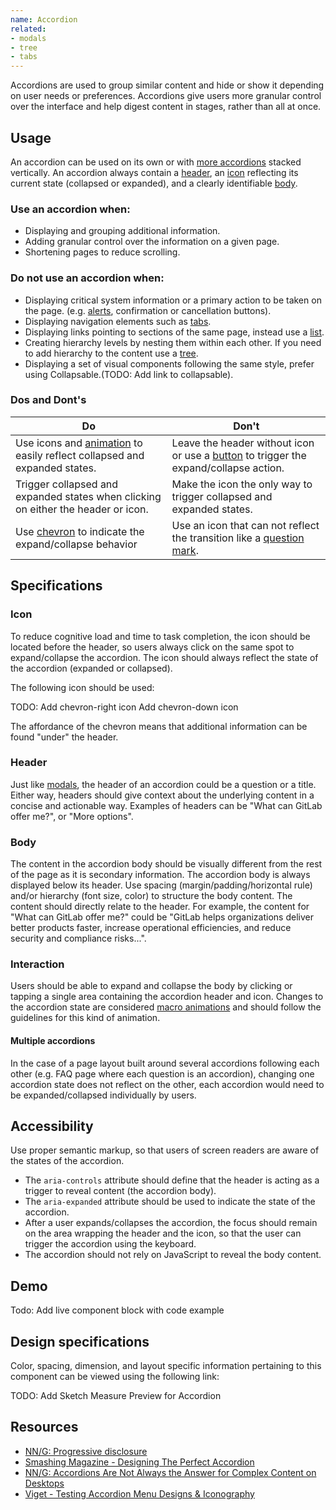 ```yaml
---
name: Accordion
related:
- modals
- tree
- tabs
---
```


Accordions are used to group similar content and hide or show it depending on user needs or preferences. Accordions give users more granular control over the interface and help digest content in stages, rather than all at once.

## Usage

An accordion can be used on its own or with [more accordions](#multiple-accordions) stacked vertically. An accordion always contain a [header](#header), an [icon](#icon) reflecting its current state (collapsed or expanded), and a clearly identifiable [body](#body).

### Use an accordion when:

* Displaying and grouping additional information.
* Adding granular control over the information on a given page.
* Shortening pages to reduce scrolling.

### Do not use an accordion when:

* Displaying critical system information or a primary action to be taken on the page. (e.g. [alerts](/components/alert), confirmation or cancellation buttons).
* Displaying navigation elements such as [tabs](/components/tabs).
* Displaying links pointing to sections of the same page, instead use a [list](/components/list).
* Creating hierarchy levels by nesting them within each other. If you need to add hierarchy to the content use a [tree](/components/tree).
* Displaying a set of visual components following the same style, prefer using Collapsable.(TODO: Add link to collapsable).

### Dos and Dont's

| Do | Don't |
| ------ | ------ |
| Use icons and [animation](/product-foundations/motion) to easily reflect collapsed and expanded states. | Leave the header without icon or use a [button](/components/buttons) to trigger the expand/collapse action.|
| Trigger collapsed and expanded states when clicking on either the header or icon. | Make the icon the only way to trigger collapsed and expanded states. | 
| Use [chevron](https://gitlab-org.gitlab.io/gitlab-svgs/?q=chevron) to indicate the expand/collapse behavior | Use an icon that can not reflect the transition like a [question mark](https://gitlab-org.gitlab.io/gitlab-svgs/?q=~question). | 

## Specifications

### Icon

To reduce cognitive load and time to task completion, the icon should be located before the header, so users always click on the same spot to expand/collapse the accordion. The icon should always reflect the state of the accordion (expanded or collapsed).

The following icon should be used:

TODO:
Add chevron-right icon
Add chevron-down icon

The affordance of the chevron means that additional information can be found "under" the header.

### Header

Just like [modals](/components/modals/), the header of an accordion could be a question or a title. Either way, headers should give context about the underlying content in a concise and actionable way. Examples of headers can be "What can GitLab offer me?", or "More options".

### Body

The content in the accordion body should be visually different from the rest of the page as it is secondary information. The accordion body is always displayed below its header. Use spacing (margin/padding/horizontal rule) and/or hierarchy (font size, color) to structure the body content. The content should directly relate to the header. For example, the content for "What can GitLab offer me?" could be "GitLab helps organizations deliver better products faster, increase operational efficiencies, and reduce security and compliance risks...".

### Interaction

Users should be able to expand and collapse the body by clicking or tapping a single area containing the accordion header and icon. Changes to the accordion state are considered [macro animations](/product-foundations/motion/#macro-animations) and should follow the guidelines for this kind of animation.

#### Multiple accordions
In the case of a page layout built around several accordions following each other (e.g. FAQ page where each question is an accordion), changing one accordion state does not reflect on the other, each accordion would need to be expanded/collapsed individually by users.

## Accessibility

Use proper semantic markup, so that users of screen readers are aware of the states of the accordion.

* The `aria-controls` attribute should define that the header is acting as a trigger to reveal content (the accordion body).
* The `aria-expanded` attribute should be used to indicate the state of the accordion.
* After a user expands/collapses the accordion, the focus should remain on the area wrapping the header and the icon, so that the user can trigger the accordion using the keyboard.
* The accordion should not rely on JavaScript to reveal the body content.

## Demo

Todo: Add live component block with code example

## Design specifications

Color, spacing, dimension, and layout specific information pertaining to this component can be viewed using the following link:

TODO: Add Sketch Measure Preview for Accordion

## Resources

* [NN/G: Progressive disclosure](https://www.nngroup.com/articles/progressive-disclosure/)
* [Smashing Magazine - Designing The Perfect Accordion](https://www.smashingmagazine.com/2017/06/designing-perfect-accordion-checklist/#top)
* [NN/G: Accordions Are Not Always the Answer for Complex Content on Desktops](https://www.nngroup.com/articles/accordions-complex-content/)
* [Viget - Testing Accordion Menu Designs & Iconography](https://www.viget.com/articles/testing-accordion-menu-designs-iconography/) 
